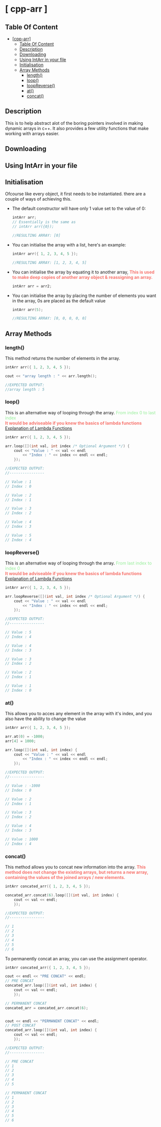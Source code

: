 # [ cpp-arr ]

## Table Of Content

- [[cpp-arr]](#-cpp-arr-)
  - [Table Of Content](#table-of-content)
  - [Description](#description)
  - [Downloading](#downloading)
  - [Using IntArr in your file](#using-intarr-in-your-file)
  - [Initialisation](#initialisation)
  - [Array Methods](#array-methods)
    - [length()](#length)
    - [loop()](#loop)
    - [loopReverse()](#loopreverse)
    - [at()](#at)
    - [concat()](#concat)

## Description

This is to help abstract alot of the boring pointers involved in making dynamic arrays in c++. It also provides a few utility functions that make working with arrays easier.

## Downloading

## Using IntArr in your file

## Initialisation

Ofcourse like every object, it first needs to be instantiated. there are a couple of ways of achieving this.

- The default constructor will have only 1 value set to the value of 0:

  ```cpp
  intArr arr;
  // Essentially is the same as
  // intArr arr({0});

  //RESULTING ARRAY: [0]
  ```

- You can initialise the array with a list, here's an example:

  ```cpp
  intArr arr({ 1, 2, 3, 4, 5 });

  //RESULTING ARRAY: [1, 2, 3, 4, 5]
  ```

- You can initialise the array by equating it to another array, <span style='color:#f7746d; font-weight: bold'>This is used to make deep copies of another array object & reassigning an array.</span>

  ```cpp
  intArr arr = arr2;
  ```

- You can initialise the array by placing the number of elements you want in the array, 0s are placed as the default value

  ```cpp
  intArr arr(5);

  //RESULTING ARRAY: [0, 0, 0, 0, 0]
  ```

## Array Methods

### length()

This method returns the number of elements in the array.

```cpp
intArr arr({ 1, 2, 3, 4, 5 });

cout << "array length : " << arr.length();

//EXPECTED OUTPUT:
//array length : 5
```

### loop()

This is an alternative way of looping through the array. <span style='color:#95ed98;'>From index 0 to last index</span> <br/>
<span style='color:#f7746d; font-weight: bold'>It would be adviseable if you knew the basics of lambda functions</span> <br/>
[Explanation of Lambda Functions](https://learn.microsoft.com/en-us/cpp/cpp/lambda-expressions-in-cpp?view=msvc-170)

```cpp
intArr arr({ 1, 2, 3, 4, 5 });

arr.loop([](int val, int index /* Optional Argument */) {
    cout << "Value : " << val << endl
        << "Index : " << index << endl << endl;
    });

//EXPECTED OUTPUT:
//----------------

// Value : 1
// Index : 0

// Value : 2
// Index : 1

// Value : 3
// Index : 2

// Value : 4
// Index : 3

// Value : 5
// Index : 4
```

### loopReverse()

This is an alternative way of looping through the array. <span style='color:#95ed98;'>From last index to index 0</span> <br/>
<span style='color:#f7746d; font-weight: bold'>It would be adviseable if you knew the basics of lambda functions</span> <br/>
[Explanation of Lambda Functions](https://learn.microsoft.com/en-us/cpp/cpp/lambda-expressions-in-cpp?view=msvc-170)

```cpp
intArr arr({ 1, 2, 3, 4, 5 });

arr.loopReverse([](int val, int index /* Optional Argument */) {
    cout << "Value : " << val << endl
        << "Index : " << index << endl << endl;
    });

//EXPECTED OUTPUT:
//----------------

// Value : 5
// Index : 4

// Value : 4
// Index : 3

// Value : 3
// Index : 2

// Value : 2
// Index : 1

// Value : 1
// Index : 0
```

### at()

This allows you to acces any element in the array with it's index, and you also have the ability to change the value

```cpp
intArr arr({ 1, 2, 3, 4, 5 });

arr.at(0) = -1000;
arr[4] = 1000;

arr.loop([](int val, int index) {
    cout << "Value : " << val << endl
        << "Index : " << index << endl << endl;
    });

//EXPECTED OUTPUT:
//----------------

// Value : -1000
// Index : 0

// Value : 2
// Index : 1

// Value : 3
// Index : 2

// Value : 4
// Index : 3

// Value : 1000
// Index : 4
```

### concat()

This method allows you to concat new information into the array. <span style='color:#f7746d; font-weight: bold'>This method does not change the existing arrays, but returns a new array, containing the values of the joined arrays / new elements.</span> <br/>

```cpp
intArr concated_arr({ 1, 2, 3, 4, 5 });

concated_arr.concat(6).loop([](int val, int index) {
    cout << val << endl;
    });

//EXPECTED OUTPUT:
//----------------

// 1
// 2
// 3
// 4
// 5
// 6
```

To permanently concat an array, you can use the assignment operator.

```cpp
intArr concated_arr({ 1, 2, 3, 4, 5 });

cout << endl << "PRE CONCAT" << endl;
// PRE CONCAT
concated_arr.loop([](int val, int index) {
    cout << val << endl;
    });

// PERMANENT CONCAT
concated_arr = concated_arr.concat(6);


cout << endl << "PERMANENT CONCAT" << endl;
// POST CONCAT
concated_arr.loop([](int val, int index) {
    cout << val << endl;
    });

//EXPECTED OUTPUT:
//----------------

// PRE CONCAT
// 1
// 2
// 3
// 4
// 5

// PERMANENT CONCAT
// 1
// 2
// 3
// 4
// 5
// 6
```
